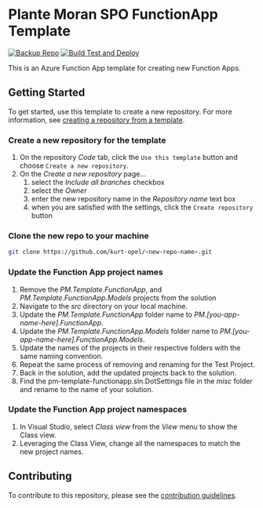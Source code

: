 # Plante Moran SPO FunctionApp Template

[![Backup Repo][img-gh-action-badge--backup-repo]][gh-action--backup-repo]
[![Build Test and Deploy][img-gh-action-badge--build-test-deploy]][gh-action--build-test-deploy]

This is an Azure Function App template for creating new Function Apps.

## Getting Started

To get started, use this template to create a new repository. For more information, see [creating a repository from a template][create-repo-from-template].

### Create a new repository for the template
1. On the repository _Code_ tab, click the `Use this template` button and choose `Create a new repository`.
1. On the _Create a new repository_ page...
    1. select the _Include all branches_ checkbox
    1. select the _Owner_
    1. enter the new repository name in the _Repository name_ text box
    1. when you are satisfied with the settings, click the `Create repository` button

### Clone the new repo to your machine
```bash
git clone https://github.com/kurt-opel/<new-repo-name>.git
```

### Update the Function App project names
1. Remove the _PM.Template.FunctionApp_, and _PM.Template.FunctionApp.Models_ projects from the solution
1. Navigate to the _src_ directory on your local machine.
1. Update the _PM.Template.FunctionApp_ folder name to _PM.[you-app-name-here].FunctionApp_.
1. Update the _PM.Template.FunctionApp.Models_ folder name to _PM.[you-app-name-here].FunctionApp.Models_.
1. Update the names of the projects in their respective folders with the same naming convention.
1. Repeat the same process of removing and renaming for the Test Project.
1. Back in the solution, add the updated projects back to the solution.
1. Find the pm-template-functionapp.sln.DotSettings file in the _misc_ folder and rename to the name of your solution.

### Update the Function App project namespaces
1. In Visual Studio, select _Class view_ from the _View_ menu to show the Class view.
1. Leveraging the Class View, change all the namespaces to match the new project names.

## Contributing

To contribute to this repository, please see the [contribution guidelines][contributing].

<!--## Register Webhooks

To register this Webhook with an EZT Tasks List or EZT Documents Library, please see [register webhooks][register].
-->
<!-- internal reference urls -->
[contributing]: CONTRIBUTING.md

<!-- external reference urls -->
[create-repo-from-template]: https://docs.github.com/en/repositories/creating-and-managing-repositories/creating-a-repository-from-a-template

<!-- GitHub actions -->
[gh-action--backup-repo]:  https://github.com/kurt-opel/pm-template-functionapp/actions/workflows/backup-repo.yml
[gh-action--build-test-deploy]:  https://github.com/kurt-opel/pm-template-functionapp/actions/workflows/build-test-deploy.yml

<!-- GitHub badges -->
[img-gh-action-badge--backup-repo]: https://github.com/kurt-opel/pm-template-functionapp/actions/workflows/backup-repo.yml/badge.svg
[img-gh-action-badge--build-test-deploy]: https://github.com/kurt-opel/pm-template-functionapp/actions/workflows/build-test-deploy.yml/badge.svg
